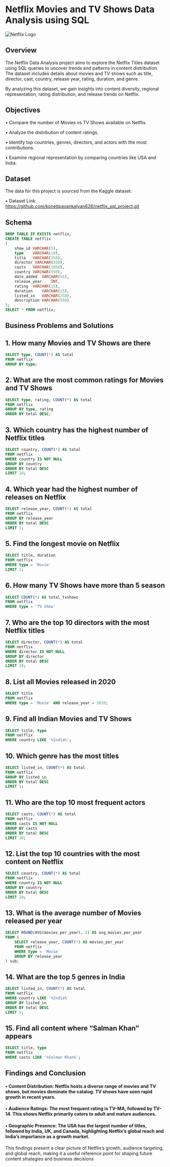 # Netflix Movies and TV Shows Data Analysis using SQL

![Netflix Logo](https://github.com/konetipavankalyan626/netflix_sql_project/blob/main/netflix.jpg)

## Overview

The Netflix Data Analysis project aims to explore the Netflix Titles dataset using SQL queries to uncover trends and patterns in content distribution. The dataset includes details about movies and TV shows such as title, director, cast, country, release year, rating, duration, and genre.

By analyzing this dataset, we gain insights into content diversity, regional representation, rating distribution, and release trends on Netflix.

## Objectives

• Compare the number of Movies vs TV Shows available on Netflix.

• Analyze the distribution of content ratings.

• Identify top countries, genres, directors, and actors with the most contributions.

• Examine regional representation by comparing countries like USA and India.

## Dataset

The data for this project is sourced from the Kaggle dataset:

• Dataset Link: https://github.com/konetipavankalyan626/netflix_sql_project.git

## Schema

```sql
DROP TABLE IF EXISTS netflix;
CREATE TABLE netflix
(
	show_id	VARCHAR(5),
	type    VARCHAR(10),
	title	VARCHAR(250),
	director VARCHAR(550),
	casts	VARCHAR(1050),
	country	VARCHAR(550),
	date_added	VARCHAR(55),
	release_year	INT,
	rating	VARCHAR(15),
	duration	VARCHAR(15),
	listed_in	VARCHAR(250),
	description VARCHAR(550)
);
SELECT * FROM netflix;
```
## Business Problems and Solutions

## 1. How many Movies and TV Shows are there
```sql
SELECT type, COUNT(*) AS total
FROM netflix
GROUP BY type;
```

## 2. What are the most common ratings for Movies and TV Shows
```sql
SELECT type, rating, COUNT(*) AS total
FROM netflix 
GROUP BY type, rating
ORDER BY total DESC;
```

## 3. Which country has the highest number of Netflix titles
```sql
SELECT country, COUNT(*) AS total
FROM netflix 
WHERE country IS NOT NULL
GROUP BY country
ORDER BY total DESC
LIMIT 10;
```

## 4. Which year had the highest number of releases on Netflix 
```sql
SELECT release_year, COUNT(*) AS total
FROM netflix
GROUP BY release_year
ORDER BY total DESC
LIMIT 1;
```

## 5. Find the longest movie on Netflix
```sql
SELECT title, duration
FROM netflix
WHERE type = 'Movie'
LIMIT 1;
```

## 6. How many TV Shows have more than 5 season
```sql
SELECT COUNT(*) AS total_tvshows
FROM netflix
WHERE type = 'TV Show'
```

## 7. Who are the top 10 directors with the most Netflix titles
```sql
SELECT director, COUNT(*) AS total
FROM netflix
WHERE director IS NOT NULL
GROUP BY director
ORDER BY total DESC
LIMIT 10;
```

## 8. List all Movies released in 2020
```sql
SELECT title
FROM netflix
WHERE type = 'Movie' AND release_year = 2020;
```

## 9. Find all Indian Movies and TV Shows
```sql
SELECT title, type
FROM netflix
WHERE country LIKE '%India%';
```

## 10. Which genre has the most titles
```sql
SELECT listed_in, COUNT(*) AS total
FROM netflix
GROUP BY listed_in
ORDER BY total DESC
LIMIT 1;
```

## 11. Who are the top 10 most frequent actors
```sql
SELECT casts, COUNT(*) AS total
FROM netflix
WHERE casts IS NOT NULL
GROUP BY casts
ORDER BY total DESC
LIMIT 10;
```

## 12. List the top 10 countries with the most content on Netflix
```sql
SELECT country, COUNT(*) AS total
FROM netflix
WHERE country IS NOT NULL
GROUP BY country
ORDER BY total DESC
LIMIT 10;
```

## 13. What is the average number of Movies released per year
```sql
SELECT ROUND(AVG(movies_per_year), 2) AS avg_movies_per_year
FROM (
    SELECT release_year, COUNT(*) AS movies_per_year
    FROM netflix
    WHERE type = 'Movie'
    GROUP BY release_year
) sub;
```

## 14. What are the top 5 genres in India
```sql
SELECT listed_in, COUNT(*) AS total
FROM netflix
WHERE country LIKE '%India%'
GROUP BY listed_in
ORDER BY total DESC
LIMIT 5;
```

## 15. Find all content where “Salman Khan” appears
```sql
SELECT title, type
FROM netflix
WHERE casts LIKE '%Salman Khan%';
```
## Findings and Conclusion

#### • Content Distribution: Netflix hosts a diverse range of movies and TV shows, but movies dominate the catalog. TV shows have seen rapid growth in recent years.

#### • Audience Ratings: The most frequent rating is TV-MA, followed by TV-14. This shows Netflix primarily caters to adult and mature audiences.

#### • Geographic Presence: The USA has the largest number of titles, followed by India, UK, and Canada, highlighting Netflix’s global reach and India’s importance as a growth market.

This findings present a clear picture of Netflix’s growth, audience targeting, and global reach, making it a useful reference point for shaping future content strategies and business decisions



















	
	
	
